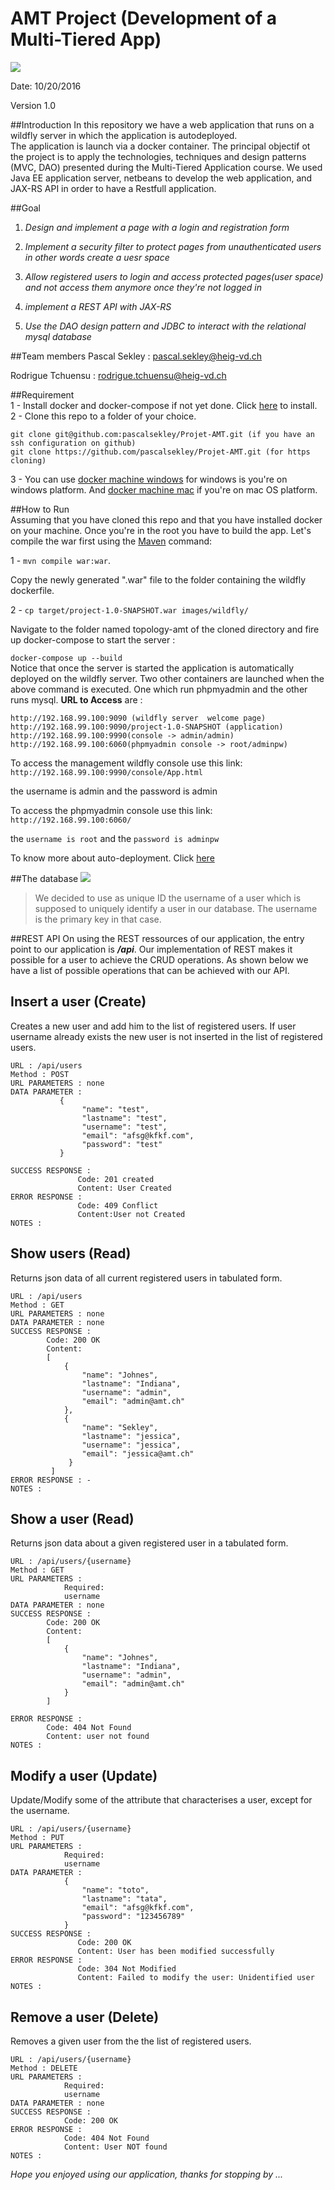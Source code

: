 # AMT Project (Development of a Multi-Tiered App)
![](multiTieredApp.PNG)

Date: 10/20/2016

Version 1.0

##Introduction
In this repository we have a web application that runs on a wildfly server in which the application is autodeployed.  
The application is launch via a docker container.
The principal objectif ot the  project is to apply the technologies, techniques and design patterns (MVC, DAO) presented during the Multi-Tiered Application course. We used Java EE application server, netbeans to develop the web application, and JAX-RS API in order to have a Restfull application.

##Goal
1. *Design and implement a page with a login and registration form*

2. *Implement a security filter to protect pages from unauthenticated users in other words   create a uesr space*

3. *Allow registered users to login and access protected pages(user space) and not access them anymore once they're not logged in*
4. *implement a REST API with JAX-RS*
5. *Use the DAO design pattern and JDBC to interact with the relational mysql database*

##Team members
Pascal Sekley : <pascal.sekley@heig-vd.ch>

Rodrigue Tchuensu : <rodrigue.tchuensu@heig-vd.ch>

##Requirement  
1 - Install docker and docker-compose if not yet done. Click [here](https://www.docker.com/products/docker-toolbox) to install.  
2 - Clone this repo to a folder of your choice.
````
git clone git@github.com:pascalsekley/Projet-AMT.git (if you have an ssh configuration on github)  
git clone https://github.com/pascalsekley/Projet-AMT.git (for https cloning)
````
3 - You can use [docker machine windows](https://docs.docker.com/docker-for-windows/) for windows is you're on windows platform. And [docker machine mac](https://docs.docker.com/docker-for-mac/) if you're on mac OS platform.

##How to Run   
Assuming that you have cloned this repo and that you have installed docker on your machine.
Once you're in the root you have to build the app. Let's compile the war first using the [Maven](https://maven.apache.org) command:

1 - `mvn compile war:war`. 

Copy the newly generated ".war" file  to the folder containing the wildfly dockerfile.

2 - `cp target/project-1.0-SNAPSHOT.war images/wildfly/`

Navigate to the folder named topology-amt of the cloned directory and fire up docker-compose to start the server :
  
`docker-compose up --build`  
Notice that once the server is started the application is automatically deployed on the wildfly server. Two other containers are launched when the above command is executed. One which run phpmyadmin and the other runs mysql.
**URL to Access** are :
````
http://192.168.99.100:9090 (wildfly server  welcome page)    
http://192.168.99.100:9090/project-1.0-SNAPSHOT (application)  
http://192.168.99.100:9990(console -> admin/admin)
http://192.168.99.100:6060(phpmyadmin console -> root/adminpw)    
````  

To access the management wildfly console use this link: `http://192.168.99.100:9990/console/App.html`

the username is admin and the password is admin

To access the phpmyadmin console use this link: `http://192.168.99.100:6060/`

the `username is root` and the `password is adminpw`

To know more about auto-deployment.
Click [here](https://hub.docker.com/r/jboss/wildfly)


##The database
![](dataBaseTable.PNG)
> We decided to use as unique ID the username of a user which is supposed to uniquely identify a user in our database. The username is the primary key in that case.

##REST API
On using the REST ressources of our application, the entry point to our application is **_/api_**. Our implementation of REST makes it possible for a user to achieve the CRUD operations. As shown below we have a list of possible operations that can be achieved with our API.  


**Insert a user (Create)**
----
Creates a new user and add him to the list of registered users. If user username already exists the new user is not inserted in the list of registered users.

````
URL : /api/users 
Method : POST
URL PARAMETERS : none 
DATA PARAMETER : 
           {
	            "name": "test",
	            "lastname": "test",
                "username": "test",
                "email": "afsg@kfkf.com",
                "password": "test"
           }
           
SUCCESS RESPONSE :
               Code: 201 created
               Content: User Created
ERROR RESPONSE :
               Code: 409 Conflict
               Content:User not Created
NOTES :
````


**Show users (Read)**
----
Returns json data of all current registered users in tabulated form.

````
URL : /api/users 
Method : GET
URL PARAMETERS : none
DATA PARAMETER : none
SUCCESS RESPONSE :
        Code: 200 OK 
        Content: 
        [
            {
                "name": "Johnes",
                "lastname": "Indiana",
                "username": "admin",
                "email": "admin@amt.ch"
            },
            {
                "name": "Sekley",
                "lastname": "jessica",
                "username": "jessica",
                "email": "jessica@amt.ch"
             }
         ]
ERROR RESPONSE : -
NOTES :
````  

**Show a user (Read)**
----
Returns json data about a given registered user in a tabulated form.

````
URL : /api/users/{username}  
Method : GET
URL PARAMETERS : 
            Required:
            username
DATA PARAMETER : none
SUCCESS RESPONSE : 
        Code: 200 OK
        Content: 
        [
            {
                "name": "Johnes",
                "lastname": "Indiana",
                "username": "admin",
                "email": "admin@amt.ch"
            }
        ]

ERROR RESPONSE :
        Code: 404 Not Found
        Content: user not found 
NOTES :
````


**Modify a user  (Update)**
----
Update/Modify some of the attribute that characterises a user, except for the username.

````
URL : /api/users/{username}
Method : PUT
URL PARAMETERS :
            Required:
            username
DATA PARAMETER :
            {
	            "name": "toto",
	            "lastname": "tata",
                "email": "afsg@kfkf.com",
                "password": "123456789"
            } 
SUCCESS RESPONSE :
               Code: 200 OK
               Content: User has been modified successfully
ERROR RESPONSE :
               Code: 304 Not Modified
               Content: Failed to modify the user: Unidentified user
NOTES :
````


**Remove a user (Delete)**
----
Removes a given user from the the list of registered users.

````
URL : /api/users/{username}
Method : DELETE
URL PARAMETERS :
            Required:
            username 
DATA PARAMETER : none
SUCCESS RESPONSE :
            Code: 200 OK
ERROR RESPONSE :
            Code: 404 Not Found
            Content: User NOT found
NOTES :
````  




*Hope you enjoyed using our application, thanks for stopping by ...*